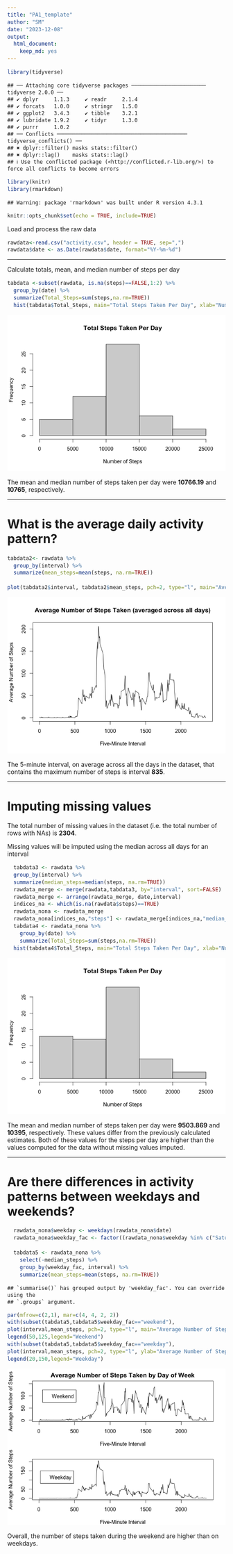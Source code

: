 ```yaml
---
title: "PA1_template"
author: "SM"
date: "2023-12-08"
output: 
  html_document: 
    keep_md: yes
---
```



```r
library(tidyverse)
```

```
## ── Attaching core tidyverse packages ──────────────────────── tidyverse 2.0.0 ──
## ✔ dplyr     1.1.3     ✔ readr     2.1.4
## ✔ forcats   1.0.0     ✔ stringr   1.5.0
## ✔ ggplot2   3.4.3     ✔ tibble    3.2.1
## ✔ lubridate 1.9.2     ✔ tidyr     1.3.0
## ✔ purrr     1.0.2     
## ── Conflicts ────────────────────────────────────────── tidyverse_conflicts() ──
## ✖ dplyr::filter() masks stats::filter()
## ✖ dplyr::lag()    masks stats::lag()
## ℹ Use the conflicted package (<http://conflicted.r-lib.org/>) to force all conflicts to become errors
```

```r
library(knitr)
library(rmarkdown)
```

```
## Warning: package 'rmarkdown' was built under R version 4.3.1
```


```r
knitr::opts_chunk$set(echo = TRUE, include=TRUE)
```

Load and process the raw data

```r
rawdata<-read.csv("activity.csv", header = TRUE, sep=",")
rawdata$date <- as.Date(rawdata$date, format="%Y-%m-%d")
```

---

Calculate totals, mean, and median number of steps per day

```r
tabdata <-subset(rawdata, is.na(steps)==FALSE,1:2) %>%
  group_by(date) %>%
  summarize(Total_Steps=sum(steps,na.rm=TRUE))
  hist(tabdata$Total_Steps, main="Total Steps Taken Per Day", xlab="Number of Steps", ylab="Frequency")
```

![](PA1_template_files/figure-html/meantotals-1.png)<!-- -->

The mean and median number of steps taken per day were **10766.19** and **10765**, respectively.

---

# What is the average daily activity pattern?


```r
tabdata2<- rawdata %>%
  group_by(interval) %>%
  summarize(mean_steps=mean(steps, na.rm=TRUE))

plot(tabdata2$interval, tabdata2$mean_steps, pch=2, type="l", main="Average Number of Steps Taken (averaged across all days)", ylab="Average Number of Steps", xlab="Five-Minute Interval")
```

![](PA1_template_files/figure-html/avg_daily_activity-1.png)<!-- -->

The 5-minute interval, on average across all the days in the dataset, that contains the maximum number of steps is interval **835**.

---
# Imputing missing values

The total number of missing values in the dataset (i.e. the total number of rows with NAs) is **2304**.

Missing values will be imputed using the median across all days for an interval



```r
  tabdata3 <- rawdata %>%
  group_by(interval) %>%
  summarize(median_steps=median(steps, na.rm=TRUE))
  rawdata_merge <- merge(rawdata,tabdata3, by="interval", sort=FALSE)
  rawdata_merge <- arrange(rawdata_merge, date,interval)
  indices_na <- which(is.na(rawdata$steps)==TRUE)
  rawdata_nona <- rawdata_merge
  rawdata_nona[indices_na,"steps"] <- rawdata_merge[indices_na,"median_steps"]
  tabdata4 <- rawdata_nona %>%
    group_by(date) %>%
    summarize(Total_Steps=sum(steps,na.rm=TRUE))
  hist(tabdata4$Total_Steps, main="Total Steps Taken Per Day", xlab="Number of Steps", ylab="Frequency")  
```

![](PA1_template_files/figure-html/data_impute-1.png)<!-- -->


The mean and median number of steps taken per day were **9503.869** and **10395**, respectively. These values differ from the previously calculated estimates. Both of these values for the steps per day are higher than the values computed for the data without missing values imputed.


---

# Are there differences in activity patterns between weekdays and weekends?


```r
  rawdata_nona$weekday <- weekdays(rawdata_nona$date)
  rawdata_nona$weekday_fac <- factor((rawdata_nona$weekday %in% c("Saturday","Sunday")), levels=c("TRUE","FALSE"),labels=c("weekend","weekday"))
  
  tabdata5 <- rawdata_nona %>%
    select(-median_steps) %>%
    group_by(weekday_fac, interval) %>%
    summarize(mean_steps=mean(steps, na.rm=TRUE))
```

```
## `summarise()` has grouped output by 'weekday_fac'. You can override using the
## `.groups` argument.
```

```r
par(mfrow=c(2,1), mar=c(4, 4, 2, 2))
with(subset(tabdata5,tabdata5$weekday_fac=="weekend"),
plot(interval,mean_steps, pch=2, type="l", main="Average Number of Steps Taken by Day of Week",ylab="Average Number of Steps", xlab="Five-Minute Interval"))
legend(50,125,legend="Weekend")
with(subset(tabdata5,tabdata5$weekday_fac=="weekday"),
plot(interval,mean_steps, pch=2, type="l", ylab="Average Number of Steps", xlab="Five-Minute Interval"))
legend(20,150,legend="Weekday")
```

![](PA1_template_files/figure-html/weekday_weekend_anal-1.png)<!-- -->
 
Overall, the number of steps taken during the weekend are higher than on weekdays.
